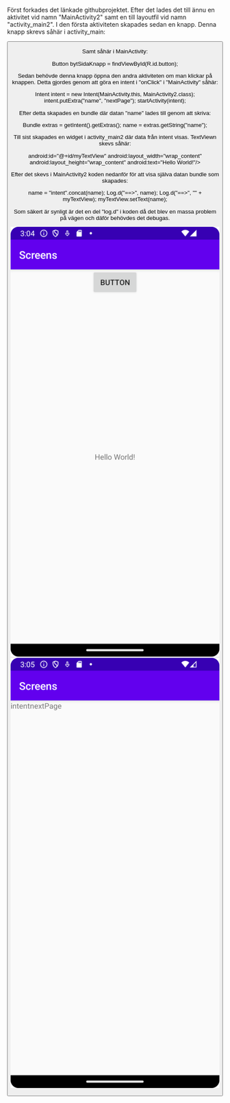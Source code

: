 Först forkades det länkade githubprojektet. Efter det lades det
till ännu en aktivitet vid namn "MainActivity2" samt en till layoutfil 
vid namn "activity_main2". I den första aktiviteten skapades sedan en
knapp. Denna knapp skrevs såhär i activity_main:

<Button
android:id="@+id/button"
android:layout_width="wrap_content"
android:layout_height="wrap_content"
android:text="Button"
app:layout_constraintLeft_toLeftOf="parent"
app:layout_constraintRight_toRightOf="parent"
tools:layout_editor_absoluteX="161dp"
tools:layout_editor_absoluteY="573dp"
tools:ignore="MissingConstraints" />

Samt såhär i MainActivity:

Button bytSidaKnapp = findViewById(R.id.button);

Sedan behövde denna knapp öppna den andra aktiviteten om man klickar på
knappen. Detta gjordes genom att göra en intent i "onClick" i
"MainActivity" såhär:

Intent intent = new Intent(MainActivity.this, MainActivity2.class);
intent.putExtra("name", "nextPage");
startActivity(intent);

Efter detta skapades en bundle där datan "name" lades till genom att
skriva:

Bundle extras = getIntent().getExtras();
name = extras.getString("name");

Till sist skapades en widget i activity_main2 där data från intent
visas. TextViewn skevs såhär:

android:id="@+id/myTextView"
android:layout_width="wrap_content"
android:layout_height="wrap_content"
android:text="Hello World!"/>

Efter det skevs i MainActivity2 koden nedanför för att visa själva datan
bundle som skapades:

name = "intent".concat(name);
Log.d("==>", name);
Log.d("==>", "" + myTextView);
myTextView.setText(name);

Som säkert är synligt är det en del "log.d" i koden då det blev en massa
problem på vägen och däför behövdes det debugas.

![img_1.png](img_1.png)![img_2.png](img_2.png)
